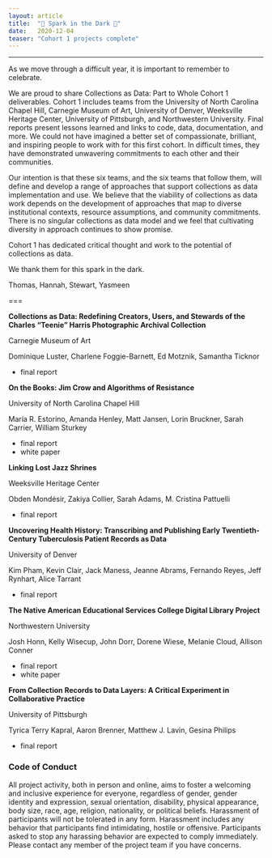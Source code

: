 ```yaml
---
layout: article
title:  "💫 Spark in the Dark 💫"
date:   2020-12-04 
teaser: "Cohort 1 projects complete"
---
```

---
As we move through a difficult year, it is important to remember to celebrate. 

We are proud to share Collections as Data: Part to Whole Cohort 1 deliverables. Cohort 1 includes teams from the University of North Carolina Chapel Hill, Carnegie Museum of Art, University of Denver, Weeksville Heritage Center, University of Pittsburgh, and Northwestern University. Final reports present lessons learned and links to code, data, documentation, and more. We could not have imagined a better set of compassionate, brilliant, and inspiring people to work with for this first cohort. In difficult times, they have demonstrated unwavering commitments to each other and their communities. 

Our intention is that these six teams, and the six teams that follow them, will define and develop a range of approaches that support collections as data implementation and use. We believe that the viability of collections as data work depends on the development of approaches that map to diverse institutional contexts, resource assumptions, and community commitments. There is no singular collections as data model and we feel that cultivating diversity in approach continues to show promise. 

Cohort 1 has dedicated critical thought and work to the potential of collections as data. 

We thank them for this spark in the dark. 

Thomas, Hannah, Stewart, Yasmeen 

===

**Collections as Data: Redefining Creators, Users, and Stewards of the Charles “Teenie” Harris Photographic Archival Collection**

Carnegie Museum of Art

Dominique Luster, Charlene Foggie-Barnett, Ed Motznik, Samantha Ticknor

* final report

**On the Books: Jim Crow and Algorithms of Resistance**

University of North Carolina Chapel Hill

María R. Estorino, Amanda Henley, Matt Jansen, Lorin Bruckner, Sarah Carrier, William Sturkey

* final report
* white paper

**Linking Lost Jazz Shrines**

Weeksville Heritage Center

Obden Mondésir, Zakiya Collier, Sarah Adams, M. Cristina Pattuelli

* final report

**Uncovering Health History: Transcribing and Publishing Early Twentieth-Century Tuberculosis Patient Records as Data**

University of Denver

Kim Pham, Kevin Clair, Jack Maness, Jeanne Abrams, Fernando Reyes, Jeff Rynhart, Alice Tarrant

* final report

**The Native American Educational Services College Digital Library Project**

Northwestern University

Josh Honn, Kelly Wisecup, John Dorr, Dorene Wiese, Melanie Cloud, Allison Conner

* final report
* white paper

**From Collection Records to Data Layers: A Critical Experiment in Collaborative Practice**

University of Pittsburgh

Tyrica Terry Kapral, Aaron Brenner, Matthew J. Lavin, Gesina Philips

* final report





### Code of Conduct

All project activity, both in person and online, aims to foster a welcoming and inclusive experience for everyone, regardless of gender, gender identity and expression, sexual orientation, disability, physical appearance, body size, race, age, religion, nationality, or political beliefs. Harassment of participants will not be tolerated in any form. Harassment includes any behavior that participants find intimidating, hostile or offensive. Participants asked to stop any harassing behavior are expected to comply immediately. Please contact any member of the project team if you have concerns.
